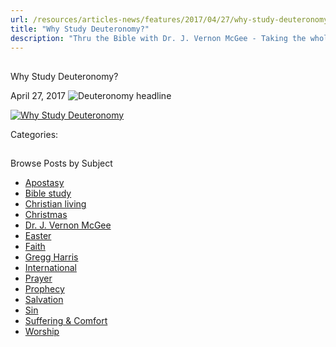 ```yaml
---
url: /resources/articles-news/features/2017/04/27/why-study-deuteronomy
title: "Why Study Deuteronomy?"
description: "Thru the Bible with Dr. J. Vernon McGee - Taking the whole Word to the whole world"
---
```







## 
 Why Study Deuteronomy?


April 27, 2017
![Deuteronomy headline](https://ttb.org/images/default-source/Why-Study/deuteronomy-headline.jpg?sfvrsn=b33b1d16_0 "Deuteronomy headline")




[![Why Study Deuteronomy](/images/default-source/Why-Study/why-study-deuteronomy.jpg?sfvrsn=f13b1d16_0&MaxWidth=500&MaxHeight=&ScaleUp=false&Quality=High&Method=ResizeFitToAreaArguments&Signature=26025ABA28ACFA4B8DF7ECC3EA0DEE197C58D647 "Why Study Deuteronomy")](/images/default-source/Why-Study/why-study-deuteronomy.jpg?sfvrsn=f13b1d16_0)

Categories: 









## 
 Browse Posts by Subject


* [Apostasy](/resources/articles-news/-in-tags/tags/Apostasy)
* [Bible study](/resources/articles-news/-in-tags/tags/Bible-study)
* [Christian living](/resources/articles-news/-in-tags/tags/Christian-living)
* [Christmas](/resources/articles-news/-in-tags/tags/Christmas)
* [Dr. J. Vernon McGee](/resources/articles-news/-in-tags/tags/Dr-J-Vernon-McGee)
* [Easter](/resources/articles-news/-in-tags/tags/easter)
* [Faith](/resources/articles-news/-in-tags/tags/Faith)
* [Gregg Harris](/resources/articles-news/-in-tags/tags/Gregg-Harris)
* [International](/resources/articles-news/-in-tags/tags/International)
* [Prayer](/resources/articles-news/-in-tags/tags/prayer)
* [Prophecy](/resources/articles-news/-in-tags/tags/Prophecy)
* [Salvation](/resources/articles-news/-in-tags/tags/Salvation)
* [Sin](/resources/articles-news/-in-tags/tags/sin)
* [Suffering & Comfort](/resources/articles-news/-in-tags/tags/Suffering-Comfort)
* [Worship](/resources/articles-news/-in-tags/tags/worship)






